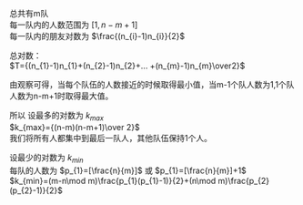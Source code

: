 总共有m队<br>
每一队内的人数范围为 $[1,n-m+1]$ <br>
每一队内的朋友对数为 $\frac{(n_{i}-1)n_{i}}{2}$ <br>

总对数：<br>
$T={(n_{1}-1)n_{1}+(n_{2}-1)n_{2}+...
+(n_{m}-1)n_{m}\over2}$ <br>

由观察可得，当每个队伍的人数接近的时候取得最小值，当m-1个队人数为1,1个队人数为n-m+1时取得最大值。

所以 设最多的对数为 $k_{max}$ <br>
$k_{max}={(n-m)(n-m+1)\over 2}$ <br>
我们将所有人都集中到最后一队人，其他队伍保持1个人。<br>

设最少的对数为 $k_{min}$ <br>
每队的人数为 $p_{1}=[\frac{n}{m}]$ 或 $p_{1}=[\frac{n}{m}]+1$ <br>
$k_{min}=(m-n\mod m)\frac{p_{1}(p_{1}-1)}{2}+(n\mod m)\frac{p_{2}(p_{2}-1)}{2}$